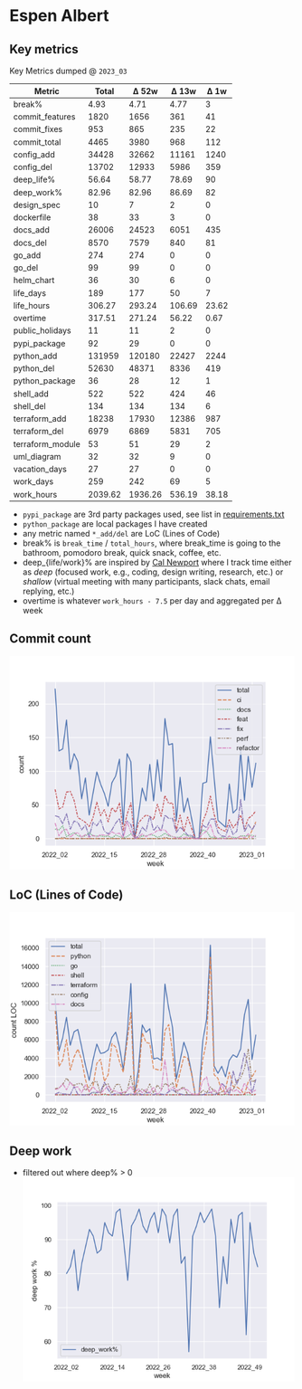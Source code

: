 # Espen Albert

## Key metrics
<!-- KEY-METRICS:START -->
Key Metrics dumped @ `2023_03`

Metric | Total | Δ 52w | Δ 13w | Δ 1w
--- | --- | --- | --- | ---
break% | 4.93 | 4.71 | 4.77 | 3
commit_features | 1820 | 1656 | 361 | 41
commit_fixes | 953 | 865 | 235 | 22
commit_total | 4465 | 3980 | 968 | 112
config_add | 34428 | 32662 | 11161 | 1240
config_del | 13702 | 12933 | 5986 | 359
deep_life% | 56.64 | 58.77 | 78.69 | 90
deep_work% | 82.96 | 82.96 | 86.69 | 82
design_spec | 10 | 7 | 2 | 0
dockerfile | 38 | 33 | 3 | 0
docs_add | 26006 | 24523 | 6051 | 435
docs_del | 8570 | 7579 | 840 | 81
go_add | 274 | 274 | 0 | 0
go_del | 99 | 99 | 0 | 0
helm_chart | 36 | 30 | 6 | 0
life_days | 189 | 177 | 50 | 7
life_hours | 306.27 | 293.24 | 106.69 | 23.62
overtime | 317.51 | 271.24 | 56.22 | 0.67
public_holidays | 11 | 11 | 2 | 0
pypi_package | 92 | 29 | 0 | 0
python_add | 131959 | 120180 | 22427 | 2244
python_del | 52630 | 48371 | 8336 | 419
python_package | 36 | 28 | 12 | 1
shell_add | 522 | 522 | 424 | 46
shell_del | 134 | 134 | 134 | 6
terraform_add | 18238 | 17930 | 12386 | 987
terraform_del | 6979 | 6869 | 5831 | 705
terraform_module | 53 | 51 | 29 | 2
uml_diagram | 32 | 32 | 9 | 0
vacation_days | 27 | 27 | 0 | 0
work_days | 259 | 242 | 69 | 5
work_hours | 2039.62 | 1936.26 | 536.19 | 38.18

<!-- KEY-METRICS:END -->
- `pypi_package` are 3rd party packages used, see list in [requirements.txt](./requirements.txt)
- `python_package` are local packages I have created
- any metric named `*_add/del` are LoC (Lines of Code)
- break% is `break_time` / `total_hours`, where break_time is going to the bathroom, pomodoro break, quick snack, coffee, etc.
- deep_{life/work}% are inspired by [Cal Newport](https://www.calnewport.com/) where I track time either as _deep_ (focused work, e.g., coding, design writing, research, etc.) or _shallow_ (virtual meeting with many participants, slack chats, email replying, etc.)
- overtime is whatever `work_hours - 7.5` per day and aggregated per Δ week

## Commit count
![img.png](commit_count.png)

## LoC (Lines of Code)
![img.png](loc_count.png)

## Deep work
- filtered out where deep% > 0
![img.png](deep_work.png)
